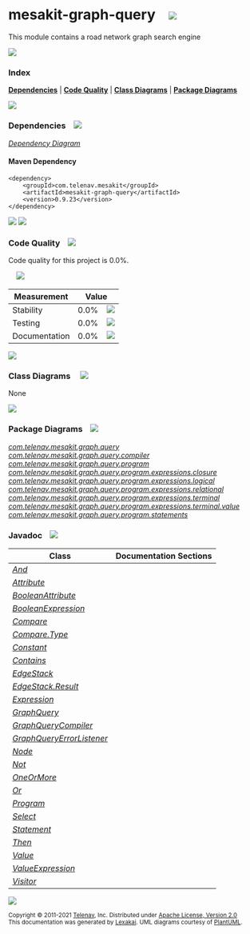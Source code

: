 [//]: # (start-user-text)



[//]: # (end-user-text)

# mesakit-graph-query &nbsp;&nbsp; <img src="https://telenav.github.io/telenav-assets/images/icons/graph-32.png" srcset="https://telenav.github.io/telenav-assets/images/icons/graph-32-2x.png 2x"/>

This module contains a road network graph search engine

<img src="https://telenav.github.io/telenav-assets/images/separators/horizontal-line-512.png" srcset="https://telenav.github.io/telenav-assets/images/separators/horizontal-line-512-2x.png 2x"/>

### Index



[**Dependencies**](#dependencies) | [**Code Quality**](#code-quality) | [**Class Diagrams**](#class-diagrams) | [**Package Diagrams**](#package-diagrams)

<img src="https://telenav.github.io/telenav-assets/images/separators/horizontal-line-512.png" srcset="https://telenav.github.io/telenav-assets/images/separators/horizontal-line-512-2x.png 2x"/>

### Dependencies <a name="dependencies"></a> &nbsp;&nbsp; <img src="https://telenav.github.io/telenav-assets/images/icons/dependencies-32.png" srcset="https://telenav.github.io/telenav-assets/images/icons/dependencies-32-2x.png 2x"/>

[*Dependency Diagram*](https://www.mesakit.org/0.9.23/lexakai/mesakit/mesakit-graph/query/documentation/diagrams/dependencies.svg)

#### Maven Dependency

    <dependency>
        <groupId>com.telenav.mesakit</groupId>
        <artifactId>mesakit-graph-query</artifactId>
        <version>0.9.23</version>
    </dependency>

<img src="https://telenav.github.io/telenav-assets/images/separators/horizontal-line-128.png" srcset="https://telenav.github.io/telenav-assets/images/separators/horizontal-line-128-2x.png 2x"/>

[//]: # (start-user-text)



[//]: # (end-user-text)

<img src="https://telenav.github.io/telenav-assets/images/separators/horizontal-line-128.png" srcset="https://telenav.github.io/telenav-assets/images/separators/horizontal-line-128-2x.png 2x"/>

### Code Quality <a name="code-quality"></a> &nbsp;&nbsp; <img src="https://telenav.github.io/telenav-assets/images/icons/ruler-32.png" srcset="https://telenav.github.io/telenav-assets/images/icons/ruler-32-2x.png 2x"/>

Code quality for this project is 0.0%.  
  
&nbsp; &nbsp; <img src="https://telenav.github.io/telenav-assets/images/meters/meter-0-96.png" srcset="https://telenav.github.io/telenav-assets/images/meters/meter-0-96-2x.png 2x"/>

| Measurement   | Value                    |
|---------------|--------------------------|
| Stability     | 0.0%&nbsp; &nbsp; <img src="https://telenav.github.io/telenav-assets/images/meters/meter-0-96.png" srcset="https://telenav.github.io/telenav-assets/images/meters/meter-0-96-2x.png 2x"/>     |
| Testing       | 0.0%&nbsp; &nbsp; <img src="https://telenav.github.io/telenav-assets/images/meters/meter-0-96.png" srcset="https://telenav.github.io/telenav-assets/images/meters/meter-0-96-2x.png 2x"/>       |
| Documentation | 0.0%&nbsp; &nbsp; <img src="https://telenav.github.io/telenav-assets/images/meters/meter-0-96.png" srcset="https://telenav.github.io/telenav-assets/images/meters/meter-0-96-2x.png 2x"/> |

<img src="https://telenav.github.io/telenav-assets/images/separators/horizontal-line-128.png" srcset="https://telenav.github.io/telenav-assets/images/separators/horizontal-line-128-2x.png 2x"/>

### Class Diagrams <a name="class-diagrams"></a> &nbsp; &nbsp; <img src="https://telenav.github.io/telenav-assets/images/icons/diagram-40.png" srcset="https://telenav.github.io/telenav-assets/images/icons/diagram-40-2x.png 2x"/>

None

<img src="https://telenav.github.io/telenav-assets/images/separators/horizontal-line-128.png" srcset="https://telenav.github.io/telenav-assets/images/separators/horizontal-line-128-2x.png 2x"/>

### Package Diagrams <a name="package-diagrams"></a> &nbsp;&nbsp; <img src="https://telenav.github.io/telenav-assets/images/icons/box-24.png" srcset="https://telenav.github.io/telenav-assets/images/icons/box-24-2x.png 2x"/>

[*com.telenav.mesakit.graph.query*](https://www.mesakit.org/0.9.23/lexakai/mesakit/mesakit-graph/query/documentation/diagrams/com.telenav.mesakit.graph.query.svg)  
[*com.telenav.mesakit.graph.query.compiler*](https://www.mesakit.org/0.9.23/lexakai/mesakit/mesakit-graph/query/documentation/diagrams/com.telenav.mesakit.graph.query.compiler.svg)  
[*com.telenav.mesakit.graph.query.program*](https://www.mesakit.org/0.9.23/lexakai/mesakit/mesakit-graph/query/documentation/diagrams/com.telenav.mesakit.graph.query.program.svg)  
[*com.telenav.mesakit.graph.query.program.expressions.closure*](https://www.mesakit.org/0.9.23/lexakai/mesakit/mesakit-graph/query/documentation/diagrams/com.telenav.mesakit.graph.query.program.expressions.closure.svg)  
[*com.telenav.mesakit.graph.query.program.expressions.logical*](https://www.mesakit.org/0.9.23/lexakai/mesakit/mesakit-graph/query/documentation/diagrams/com.telenav.mesakit.graph.query.program.expressions.logical.svg)  
[*com.telenav.mesakit.graph.query.program.expressions.relational*](https://www.mesakit.org/0.9.23/lexakai/mesakit/mesakit-graph/query/documentation/diagrams/com.telenav.mesakit.graph.query.program.expressions.relational.svg)  
[*com.telenav.mesakit.graph.query.program.expressions.terminal*](https://www.mesakit.org/0.9.23/lexakai/mesakit/mesakit-graph/query/documentation/diagrams/com.telenav.mesakit.graph.query.program.expressions.terminal.svg)  
[*com.telenav.mesakit.graph.query.program.expressions.terminal.value*](https://www.mesakit.org/0.9.23/lexakai/mesakit/mesakit-graph/query/documentation/diagrams/com.telenav.mesakit.graph.query.program.expressions.terminal.value.svg)  
[*com.telenav.mesakit.graph.query.program.statements*](https://www.mesakit.org/0.9.23/lexakai/mesakit/mesakit-graph/query/documentation/diagrams/com.telenav.mesakit.graph.query.program.statements.svg)

### Javadoc <a name="code-quality"></a> &nbsp;&nbsp; <img src="https://telenav.github.io/telenav-assets/images/icons/books-24.png" srcset="https://telenav.github.io/telenav-assets/images/icons/books-24-2x.png 2x"/>

| Class | Documentation Sections  |
|-------|-------------------------|
| [*And*](https://www.mesakit.org/0.9.23/javadoc/mesakit/mesakit-graph-query/com/telenav/mesakit/graph/query/program/expressions/logical/And.html) |  |  
| [*Attribute*](https://www.mesakit.org/0.9.23/javadoc/mesakit/mesakit-graph-query/com/telenav/mesakit/graph/query/program/expressions/terminal/value/Attribute.html) |  |  
| [*BooleanAttribute*](https://www.mesakit.org/0.9.23/javadoc/mesakit/mesakit-graph-query/com/telenav/mesakit/graph/query/program/expressions/terminal/value/BooleanAttribute.html) |  |  
| [*BooleanExpression*](https://www.mesakit.org/0.9.23/javadoc/mesakit/mesakit-graph-query/com/telenav/mesakit/graph/query/program/BooleanExpression.html) |  |  
| [*Compare*](https://www.mesakit.org/0.9.23/javadoc/mesakit/mesakit-graph-query/com/telenav/mesakit/graph/query/program/expressions/terminal/Compare.html) |  |  
| [*Compare.Type*](https://www.mesakit.org/0.9.23/javadoc/mesakit/mesakit-graph-query/com/telenav/mesakit/graph/query/program/expressions/terminal/Compare.Type.html) |  |  
| [*Constant*](https://www.mesakit.org/0.9.23/javadoc/mesakit/mesakit-graph-query/com/telenav/mesakit/graph/query/program/expressions/terminal/value/Constant.html) |  |  
| [*Contains*](https://www.mesakit.org/0.9.23/javadoc/mesakit/mesakit-graph-query/com/telenav/mesakit/graph/query/program/expressions/terminal/Contains.html) |  |  
| [*EdgeStack*](https://www.mesakit.org/0.9.23/javadoc/mesakit/mesakit-graph-query/com/telenav/mesakit/graph/query/program/EdgeStack.html) |  |  
| [*EdgeStack.Result*](https://www.mesakit.org/0.9.23/javadoc/mesakit/mesakit-graph-query/com/telenav/mesakit/graph/query/program/EdgeStack.Result.html) |  |  
| [*Expression*](https://www.mesakit.org/0.9.23/javadoc/mesakit/mesakit-graph-query/com/telenav/mesakit/graph/query/program/Expression.html) |  |  
| [*GraphQuery*](https://www.mesakit.org/0.9.23/javadoc/mesakit/mesakit-graph-query/com/telenav/mesakit/graph/query/GraphQuery.html) |  |  
| [*GraphQueryCompiler*](https://www.mesakit.org/0.9.23/javadoc/mesakit/mesakit-graph-query/com/telenav/mesakit/graph/query/compiler/GraphQueryCompiler.html) |  |  
| [*GraphQueryErrorListener*](https://www.mesakit.org/0.9.23/javadoc/mesakit/mesakit-graph-query/com/telenav/mesakit/graph/query/compiler/GraphQueryErrorListener.html) |  |  
| [*Node*](https://www.mesakit.org/0.9.23/javadoc/mesakit/mesakit-graph-query/com/telenav/mesakit/graph/query/program/Node.html) |  |  
| [*Not*](https://www.mesakit.org/0.9.23/javadoc/mesakit/mesakit-graph-query/com/telenav/mesakit/graph/query/program/expressions/logical/Not.html) |  |  
| [*OneOrMore*](https://www.mesakit.org/0.9.23/javadoc/mesakit/mesakit-graph-query/com/telenav/mesakit/graph/query/program/expressions/closure/OneOrMore.html) |  |  
| [*Or*](https://www.mesakit.org/0.9.23/javadoc/mesakit/mesakit-graph-query/com/telenav/mesakit/graph/query/program/expressions/logical/Or.html) |  |  
| [*Program*](https://www.mesakit.org/0.9.23/javadoc/mesakit/mesakit-graph-query/com/telenav/mesakit/graph/query/program/Program.html) |  |  
| [*Select*](https://www.mesakit.org/0.9.23/javadoc/mesakit/mesakit-graph-query/com/telenav/mesakit/graph/query/program/statements/Select.html) |  |  
| [*Statement*](https://www.mesakit.org/0.9.23/javadoc/mesakit/mesakit-graph-query/com/telenav/mesakit/graph/query/program/Statement.html) |  |  
| [*Then*](https://www.mesakit.org/0.9.23/javadoc/mesakit/mesakit-graph-query/com/telenav/mesakit/graph/query/program/expressions/relational/Then.html) |  |  
| [*Value*](https://www.mesakit.org/0.9.23/javadoc/mesakit/mesakit-graph-query/com/telenav/mesakit/graph/query/program/expressions/terminal/value/Value.html) |  |  
| [*ValueExpression*](https://www.mesakit.org/0.9.23/javadoc/mesakit/mesakit-graph-query/com/telenav/mesakit/graph/query/program/expressions/terminal/value/ValueExpression.html) |  |  
| [*Visitor*](https://www.mesakit.org/0.9.23/javadoc/mesakit/mesakit-graph-query/com/telenav/mesakit/graph/query/program/Visitor.html) |  |  

[//]: # (start-user-text)



[//]: # (end-user-text)

<img src="https://telenav.github.io/telenav-assets/images/separators/horizontal-line-512.png" srcset="https://telenav.github.io/telenav-assets/images/separators/horizontal-line-512-2x.png 2x"/>

<sub>Copyright &#169; 2011-2021 [Telenav](https://telenav.com), Inc. Distributed under [Apache License, Version 2.0](LICENSE)</sub>  
<sub>This documentation was generated by [Lexakai](https://lexakai.org). UML diagrams courtesy of [PlantUML](https://plantuml.com).</sub>
